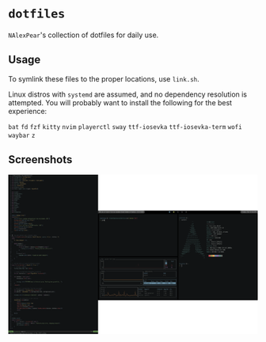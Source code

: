 # `dotfiles`

`NAlexPear`'s collection of dotfiles for daily use.

## Usage

To symlink these files to the proper locations, use `link.sh`.

Linux distros with `systemd` are assumed, and no dependency resolution is attempted. You will probably want to install the following for the best experience:

`bat`
`fd`
`fzf`
`kitty`
`nvim`
`playerctl`
`sway`
`ttf-iosevka`
`ttf-iosevka-term`
`wofi`
`waybar`
`z`

## Screenshots

![terminals](./screenshots/desktop.png)
